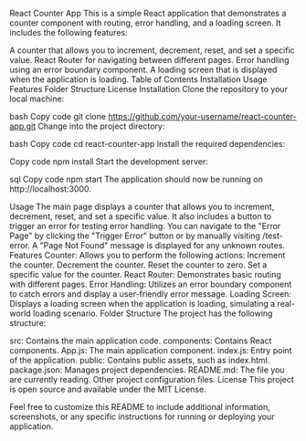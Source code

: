 React Counter App
This is a simple React application that demonstrates a counter component with routing, error handling, and a loading screen. It includes the following features:

A counter that allows you to increment, decrement, reset, and set a specific value.
React Router for navigating between different pages.
Error handling using an error boundary component.
A loading screen that is displayed when the application is loading.
Table of Contents
Installation
Usage
Features
Folder Structure
License
Installation
Clone the repository to your local machine:

bash
Copy code
git clone https://github.com/your-username/react-counter-app.git
Change into the project directory:

bash
Copy code
cd react-counter-app
Install the required dependencies:

Copy code
npm install
Start the development server:

sql
Copy code
npm start
The application should now be running on http://localhost:3000.

Usage
The main page displays a counter that allows you to increment, decrement, reset, and set a specific value. It also includes a button to trigger an error for testing error handling.
You can navigate to the "Error Page" by clicking the "Trigger Error" button or by manually visiting /test-error.
A "Page Not Found" message is displayed for any unknown routes.
Features
Counter: Allows you to perform the following actions:
Increment the counter.
Decrement the counter.
Reset the counter to zero.
Set a specific value for the counter.
React Router: Demonstrates basic routing with different pages.
Error Handling: Utilizes an error boundary component to catch errors and display a user-friendly error message.
Loading Screen: Displays a loading screen when the application is loading, simulating a real-world loading scenario.
Folder Structure
The project has the following structure:

src: Contains the main application code.
components: Contains React components.
App.js: The main application component.
index.js: Entry point of the application.
public: Contains public assets, such as index.html.
package.json: Manages project dependencies.
README.md: The file you are currently reading.
Other project configuration files.
License
This project is open source and available under the MIT License.

Feel free to customize this README to include additional information, screenshots, or any specific instructions for running or deploying your application.




